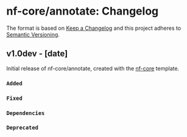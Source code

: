 # nf-core/annotate: Changelog

The format is based on [Keep a Changelog](http://keepachangelog.com/en/1.0.0/)
and this project adheres to [Semantic Versioning](http://semver.org/spec/v2.0.0.html).

## v1.0dev - [date]

Initial release of nf-core/annotate, created with the [nf-core](http://nf-co.re/) template.

### `Added`

### `Fixed`

### `Dependencies`

### `Deprecated`
